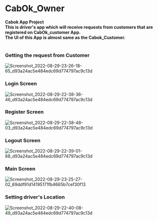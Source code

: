 # CabOk_Owner
**Cabok App Project**</br>
**This is driver's app which will receive requests from customers that are registered on CabOk_customer App.** </br>
**The UI of this App is almost same as the Cabok_Customer.** </br>
</br>
### Getting the request from Customer
![Screenshot_2022-08-29-23-26-18-65_d93a24ac5e484edc69d774797ac9c13d](https://user-images.githubusercontent.com/84381731/187267717-db0ed7e2-9157-49ab-9d9a-611afaa56d9c.jpg)
### Login Screen
![Screenshot_2022-08-29-22-38-36-46_d93a24ac5e484edc69d774797ac9c13d](https://user-images.githubusercontent.com/84381731/187258603-34699dd1-73f6-4e7f-a8db-bac452a1f369.jpg)
### Register Screen
![Screenshot_2022-08-29-22-38-48-03_d93a24ac5e484edc69d774797ac9c13d](https://user-images.githubusercontent.com/84381731/187260274-8cc78ac1-638b-4ab6-bcc2-0ff696d2f9f5.jpg)
### Logout Screen
![Screenshot_2022-08-29-22-39-01-88_d93a24ac5e484edc69d774797ac9c13d](https://user-images.githubusercontent.com/84381731/187261943-91c2977a-cfe4-4050-8c8c-1f9dc796c43f.jpg)
### Main Screen
![Screenshot_2022-08-29-23-25-27-02_69ddf91d14195171fb4665b7cef30f13](https://user-images.githubusercontent.com/84381731/187267261-f52db4de-d320-40aa-83ca-8e8654837b9e.jpg)
### Setting driver's Location
![Screenshot_2022-08-29-22-40-08-49_d93a24ac5e484edc69d774797ac9c13d](https://user-images.githubusercontent.com/84381731/187262188-017ada13-a2db-404a-85d1-ec34e658ad5b.jpg)
